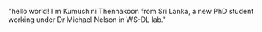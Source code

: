 "hello world! I'm Kumushini Thennakoon from Sri Lanka, a new PhD student working under Dr Michael Nelson in WS-DL lab." 
